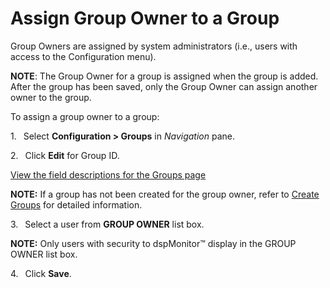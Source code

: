 # Assign Group Owner to a Group

Group Owners are assigned by system administrators (i.e., users with
access to the Configuration menu).

<span style="font-weight: bold;">NOTE</span>: The Group Owner for a
group is assigned when the group is added. After the group has been
saved, only the Group Owner can assign another owner to the group.

To assign a group owner to a
group:

1\.<span style="font: 7.0pt &#39;Times New Roman&#39;;">   </span> Select
**Configuration \> Groups** in *Navigation* pane.

2\.<span style="font: 7.0pt &#39;Times New Roman&#39;;">   </span> Click
**Edit** for Group ID.

[View the field descriptions for the Groups
page](../Page_Desc/Groups_H.htm)

**NOTE:** If a group has not been created for the group owner, refer to
[Create Groups](Create_Groups_dspMonitor.htm) for detailed
information.

3\.<span style="font: 7.0pt &#39;Times New Roman&#39;;">   </span> Select
a user from **GROUP OWNER** list box.

**NOTE:** Only users with security to dspMonitor™ display in the GROUP
OWNER list box.

4\.<span style="font: 7.0pt &#39;Times New Roman&#39;;">   </span> Click
**Save**.
